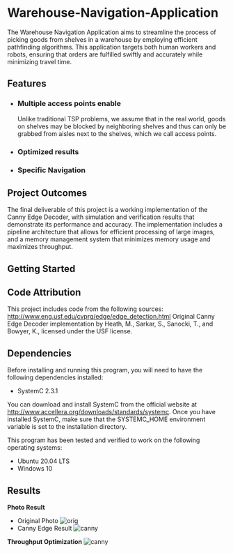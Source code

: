 # Warehouse-Navigation-Application
The Warehouse Navigation Application aims to streamline the process of picking goods from shelves in a warehouse by employing efficient pathfinding algorithms. This application targets both human workers and robots, ensuring that orders are fulfilled swiftly and accurately while minimizing travel time.

## Features
- ### Multiple access points enable
  Unlike traditional TSP problems, we assume that in the real world, goods on shelves may be blocked by neighboring shelves and thus can only be grabbed from aisles next to the shelves, which we      call access points.
- ### Optimized results
- ### Specific Navigation
  
## Project Outcomes

The final deliverable of this project is a working implementation of the Canny Edge Decoder, with simulation and verification results that demonstrate its performance and accuracy. The implementation includes a pipeline architecture that allows for efficient processing of large images, and a memory management system that minimizes memory usage and maximizes throughput.

## Getting Started

## Code Attribution

This project includes code from the following sources:
<br>http://www.eng.usf.edu/cvprg/edge/edge_detection.html
Original Canny Edge Decoder implementation by Heath, M., Sarkar, S., Sanocki, T., and Bowyer, K., licensed under the USF license.

## Dependencies

Before installing and running this program, you will need to have the following dependencies installed:
* SystemC 2.3.1

You can download and install SystemC from the official website at http://www.accellera.org/downloads/standards/systemc. Once you have installed SystemC, make sure that the SYSTEMC_HOME environment variable is set to the installation directory.

This program has been tested and verified to work on the following operating systems:
* Ubuntu 20.04 LTS
* Windows 10


## Results

**Photo Result** 
* Original Photo
![orig](/Image/EngPlaza001.pgm.png)
* Canny Edge Result
![canny](/Image/EngPlaza001_edges.pgm.png)


**Throughput Optimization**
![canny](/Image/throughput_optimization.png)
